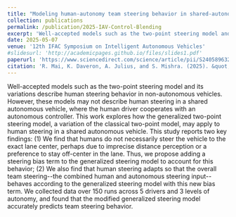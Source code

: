```yaml
---
title: "Modeling human-autonomy team steering behavior in shared-autonomy driving scenarios"
collection: publications
permalink: /publication/2025-IAV-Control-Blending
excerpt: 'Well-accepted models such as the two-point steering model and its variations describe human steering behavior in non-autonomous vehicles. However, these models may not describe human steering in a shared autonomous vehicle, where the human driver cooperates with an autonomous controller. This work explores how the generalized two-point steering model, a variation of the classical two-point model, may apply to human steering in a shared autonomous vehicle.'
date: 2025-05-07
venue: '12th IFAC Symposium on Intelligent Autonomous Vehicles'
#slidesurl: 'http://academicpages.github.io/files/slides1.pdf'
paperurl: 'https://www.sciencedirect.com/science/article/pii/S2405896325003428'
citation: 'R. Mai, K. Daveron, A. Julius, and S. Mishra. (2025). &quot;Modeling human-autonomy team steering behavior in shared-autonomy driving scenarios.&quot; <i>2025 IFAC Symposium on Intelligent Autonomous Vehicles</i>.'
---
```


Well-accepted models such as the two-point steering model and its variations describe human steering behavior in non-autonomous vehicles. However, these models may not describe human steering in a shared autonomous vehicle, where the human driver cooperates with an autonomous controller. This work explores how the generalized two-point steering model, a variation of the classical two-point model, may apply to human steering in a shared autonomous vehicle. This study reports two key findings: (1) We find that humans do not necessarily steer the vehicle to the exact lane center, perhaps due to imprecise distance perception or a preference to stay off-center in the lane. Thus, we propose adding a steering bias term to the generalized steering model to account for this behavior; (2) We also find that human steering adapts so that the overall team steering--the combined human and autonomous steering input--behaves according to the generalized steering model with this new bias term. We collected data over 150 runs across 5 drivers and 3 levels of autonomy, and found that the modified generalized steering model accurately predicts team steering behavior.
